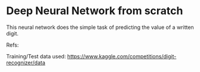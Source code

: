 # Deep Neural Network from scratch

This neural network does the simple task of predicting the value of a written digit.

Refs:

Training/Test data used: https://www.kaggle.com/competitions/digit-recognizer/data
